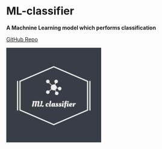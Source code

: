 # ML-classifier
<strong>A Machnine Learning model which performs classification</strong>

[GitHub Repo](https://github.com/AswinBarath/ML-classifier)

<p>
<img src="ML-classifier.png" alt="ML-classifier-logo"  width="50%"/>
</p>
